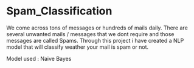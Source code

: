 # Spam_Classification

We come across tons of messages or hundreds of mails daily. There are several unwanted mails / messages that we dont require and those messages are called Spams.
Through this project i have created a NLP model that will classify weather your mail is spam or not. 

Model used : Naive Bayes 
